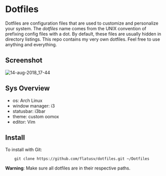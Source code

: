 # Dotfiles

Dotfiles are configuration files that are used to customize and personalize
your system.  The *dotfiles* name comes from the UNIX convention of prefixing
config files with a dot. By default, these files are usually hidden in directory
listings.
This repo contains my very own dotfiles.  Feel free to use anything and
everything.

## Screenshot

![14-aug-2018_17-44](https://user-images.githubusercontent.com/16192241/44102631-763acf24-9fea-11e8-909a-bad9de37e8a0.png)


## Sys Overview

* os: Arch Linux
* window manager:  i3
* statusbar: i3bar
* theme: custom oomox
* editor: Vim

## Install

To install with Git:

```
    git clone https://github.com/flatusv/dotfiles.git ~/Dotfiles
```
**Warning**: Make sure all dotfiles are in their respective paths.
